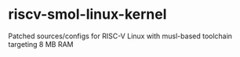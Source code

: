 # riscv-smol-linux-kernel
Patched sources/configs for RISC-V Linux with musl-based toolchain targeting 8 MB RAM 

